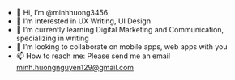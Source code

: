 - 👋 Hi, I’m @minhhuong3456
- 👀 I’m interested in UX Writing, UI Design 
- 🌱 I’m currently learning Digital Marketing and Communication, specializing in writing
- 💞️ I’m looking to collaborate on mobile apps, web apps with you
- 📫 How to reach me: Please send me an email minh.huongnguyen129@gmail.com



